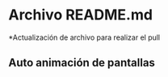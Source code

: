 # Archivo README.md
*Actualización de archivo para realizar el pull

## Auto animación de pantallas
